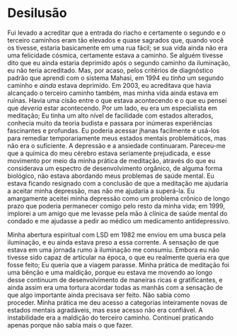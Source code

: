 # Desilusão

Fui levado a acreditar que a entrada do riacho e certamente o segundo e o terceiro caminhos eram tão elevados e quase sagrados que, quando você os tivesse, estaria basicamente em uma rua fácil; se sua vida ainda não era uma felicidade cósmica, certamente estava a caminho. Se alguém tivesse dito que eu ainda estaria deprimido após o segundo caminho da iluminação, eu não teria acreditado. Mas, por acaso, pelos critérios de diagnóstico padrão que aprendi com o sistema Mahasi, em 1994 eu _tinha_ um segundo caminho e _ainda_ estava deprimido. Em 2003, eu acreditava que havia alcançado o terceiro caminho também, mas minha vida ainda estava em ruínas. Havia uma cisão entre o que estava acontecendo e o que eu pensei que _deveria_ estar acontecendo. Por um lado, eu era um especialista em meditação; Eu tinha um alto nível de facilidade com estados alterados, conhecia muito da teoria budista e passara por inúmeras experiências fascinantes e profundas. Eu poderia acessar jhanas facilmente e usá-los para remediar temporariamente meus estados mentais problemáticos, mas não era o suficiente. A depressão e a ansiedade continuaram. Pareceu-me que a química do meu cérebro estava seriamente prejudicada, e esse movimento por meio da minha prática de meditação, através do que eu considerava um espectro de desenvolvimento orgânico, de alguma forma biológico, não estava abordando meus problemas de saúde mental. Eu estava ficando resignado com a conclusão de que a meditação me ajudaria a aceitar minha depressão, mas não me ajudaria a superá-la. Eu amargamente aceitei minha depressão como um problema crônico de longo prazo que poderia permanecer comigo pelo resto da minha vida; em 1999, implorei a um amigo que me levasse pela mão à clínica de saúde mental do condado e me ajudasse a pedir ao médico um medicamento antidepressivo.

Minha abertura espiritual com LSD em 1982 me enviou em uma busca pela iluminação, e eu ainda estava preso a essa corrente. A sensação de que estava em uma jornada rumo à iluminação me consumiu. Embora eu não tivesse sido capaz de articular na época, o que eu realmente queria era que fosse feito; Eu queria que a viagem parasse. Minha prática de meditação foi uma bênção e uma maldição, porque eu estava me movendo ao longo desse continuum de desenvolvimento de maneiras ricas e gratificantes, e ainda assim era uma tortura acordar todas as manhãs com a sensação de que algo importante ainda precisava ser feito. Não sabia como proceder. Minha prática me deu acesso a categorias inteiramente novas de estados mentais agradáveis, mas esse acesso não era confiável. A instabilidade era a maldição do terceiro caminho. Continuei praticando apenas porque não sabia mais o que fazer.